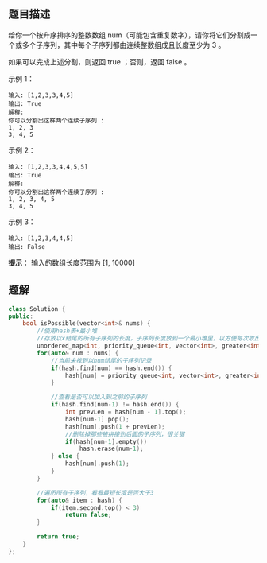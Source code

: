 ## 题目描述
给你一个按升序排序的整数数组 num（可能包含重复数字），请你将它们分割成一个或多个子序列，其中每个子序列都由连续整数组成且长度至少为 3 。

如果可以完成上述分割，则返回 true ；否则，返回 false 。

示例 1：
```
输入: [1,2,3,3,4,5]
输出: True
解释:
你可以分割出这样两个连续子序列 : 
1, 2, 3
3, 4, 5
```

示例 2：
```
输入: [1,2,3,3,4,4,5,5]
输出: True
解释:
你可以分割出这样两个连续子序列 : 
1, 2, 3, 4, 5
3, 4, 5
```

示例 3：
```
输入: [1,2,3,4,4,5]
输出: False
```

**提示**：
输入的数组长度范围为 [1, 10000]
 
## 题解
```C++
class Solution {
public:
    bool isPossible(vector<int>& nums) {
        //使用hash表+最小堆
        //存放以x结尾的所有子序列的长度，子序列长度放到一个最小堆里，以方便每次取出来最小值
        unordered_map<int, priority_queue<int, vector<int>, greater<int>>> hash;
        for(auto& num : nums) {
            //当前未找到以num结尾的子序列记录
            if(hash.find(num) == hash.end()) {
                hash[num] = priority_queue<int, vector<int>, greater<int>>();
            }

            //查看是否可以加入到之前的子序列
            if(hash.find(num-1) != hash.end()) {
                int prevLen = hash[num - 1].top();
                hash[num-1].pop();
                hash[num].push(1 + prevLen);
                //删除掉那些被拼接到后面的子序列，很关键
                if(hash[num-1].empty())
                    hash.erase(num-1);
            } else {
                hash[num].push(1);
            }
        }

        //遍历所有子序列，看看最短长度是否大于3
        for(auto& item : hash) {
            if(item.second.top() < 3)
                return false;
        }

        return true;
    }
};
```